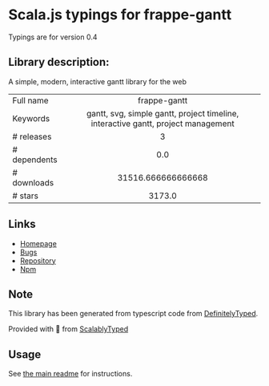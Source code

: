 
# Scala.js typings for frappe-gantt

Typings are for version 0.4

## Library description:
A simple, modern, interactive gantt library for the web

|                    |                 |
| ------------------ | :-------------: |
| Full name          | frappe-gantt |
| Keywords           | gantt, svg, simple gantt, project timeline, interactive gantt, project management |
| # releases         | 3 |
| # dependents       | 0.0 |
| # downloads        | 31516.666666666668 |
| # stars            | 3173.0 |

## Links
- [Homepage](https://github.com/frappe/gantt)
- [Bugs](https://github.com/frappe/gantt/issues)
- [Repository](https://github.com/frappe/gantt)
- [Npm](https://www.npmjs.com/package/frappe-gantt)
    


## Note
This library has been generated from typescript code from [DefinitelyTyped](https://definitelytyped.org).

Provided with :purple_heart: from [ScalablyTyped](https://github.com/oyvindberg/ScalablyTyped)

## Usage
See [the main readme](../../readme.md) for instructions.


